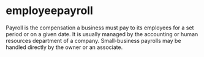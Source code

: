 # employeepayroll

Payroll is the compensation a business must pay to its employees for a set period or on a given date. It is usually managed by the accounting or human resources department of a company. Small-business payrolls may be handled directly by the owner or an associate.
